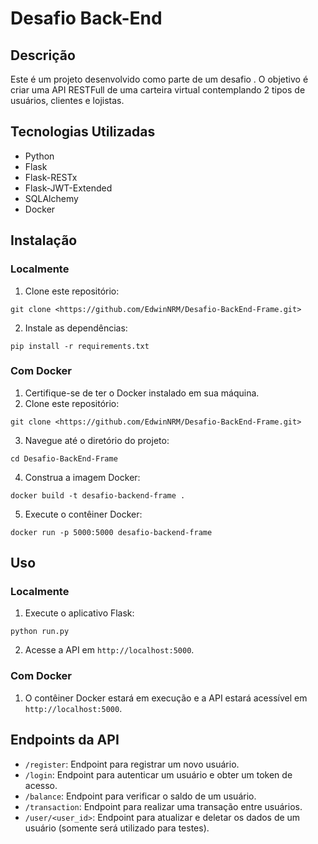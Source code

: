 # Desafio Back-End

## Descrição

Este é um projeto desenvolvido como parte de um desafio . O objetivo é criar uma API RESTFull de uma carteira virtual contemplando 2 tipos de usuários, clientes e lojistas.

## Tecnologias Utilizadas

- Python
- Flask
- Flask-RESTx
- Flask-JWT-Extended
- SQLAlchemy
- Docker

## Instalação

### Localmente

1. Clone este repositório:

```
git clone <https://github.com/EdwinNRM/Desafio-BackEnd-Frame.git>

```

2. Instale as dependências:

```
pip install -r requirements.txt

```

### Com Docker

1. Certifique-se de ter o Docker instalado em sua máquina.
2. Clone este repositório:

```
git clone <https://github.com/EdwinNRM/Desafio-BackEnd-Frame.git>

```

3. Navegue até o diretório do projeto:

```
cd Desafio-BackEnd-Frame

```

4. Construa a imagem Docker:

```
docker build -t desafio-backend-frame .

```

5. Execute o contêiner Docker:

```
docker run -p 5000:5000 desafio-backend-frame

```

## Uso

### Localmente

1. Execute o aplicativo Flask:

```
python run.py

```

2. Acesse a API em `http://localhost:5000`.

### Com Docker

1. O contêiner Docker estará em execução e a API estará acessível em `http://localhost:5000`.

## Endpoints da API

- `/register`: Endpoint para registrar um novo usuário.
- `/login`: Endpoint para autenticar um usuário e obter um token de acesso.
- `/balance`: Endpoint para verificar o saldo de um usuário.
- `/transaction`: Endpoint para realizar uma transação entre usuários.
- `/user/<user_id>`: Endpoint para atualizar e deletar os dados de um usuário (somente será utilizado para testes).
